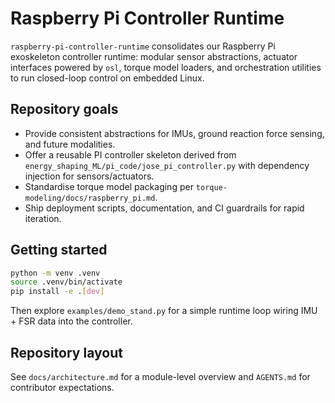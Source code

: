 # Raspberry Pi Controller Runtime

`raspberry-pi-controller-runtime` consolidates our Raspberry Pi exoskeleton controller runtime: modular sensor abstractions, actuator interfaces powered by `osl`, torque model loaders, and orchestration utilities to run closed-loop control on embedded Linux.

## Repository goals
- Provide consistent abstractions for IMUs, ground reaction force sensing, and future modalities.
- Offer a reusable PI controller skeleton derived from `energy_shaping_ML/pi_code/jose_pi_controller.py` with dependency injection for sensors/actuators.
- Standardise torque model packaging per `torque-modeling/docs/raspberry_pi.md`.
- Ship deployment scripts, documentation, and CI guardrails for rapid iteration.

## Getting started
```bash
python -m venv .venv
source .venv/bin/activate
pip install -e .[dev]
```

Then explore `examples/demo_stand.py` for a simple runtime loop wiring IMU + FSR data into the controller.

## Repository layout
See `docs/architecture.md` for a module-level overview and `AGENTS.md` for contributor expectations.
